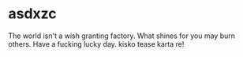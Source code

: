 # asdxzc
The world isn't a wish granting factory.
What shines for you may burn others.
Have a fucking lucky day.
kisko tease karta re!
